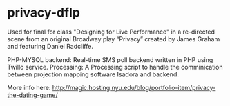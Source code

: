 # privacy-dflp
Used for final for class "Designing for Live Performance" in a re-directed scene from an original Broadway play “Privacy” created by James Graham and featuring Daniel Radcliffe.

PHP-MYSQL backend: Real-time SMS poll backend written in PHP using Twillo service. 
Processing: A Processing script to handle the comminication between projection mapping software Isadora and backend. 

More info here:
http://magic.hosting.nyu.edu/blog/portfolio-item/privacy-the-dating-game/
